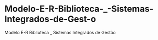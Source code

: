 # Modelo-E-R-Biblioteca-_-Sistemas-Integrados-de-Gest-o
Modelo E-R Biblioteca _ Sistemas Integrados de Gestão
